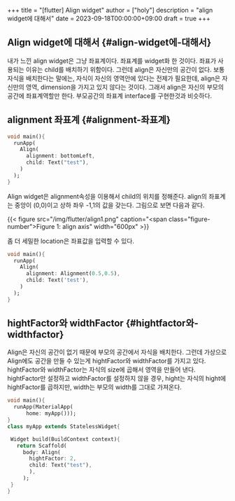 +++
title = "[flutter] Align widget"
author = ["holy"]
description = "align widget에 대해서"
date = 2023-09-18T00:00:00+09:00
draft = true
+++

## Align widget에 대해서 {#align-widget에-대해서}

내가 느낀 align widget은 그냥 좌표계이다. 좌표계를 widget화 한
것이다. 좌표가 사용되는 이유는 child를 배치하기 위함이다. 그런데
align은 자신만의 공간이 없다. 보통 자식을 배치한다는 말에는, 자식이
자신의 영역안에 있다는 전제가 필요한데, align은 자신만의 영역,
dimension을 가지고 있지 않다는 것이다. 그래서 align은 자신의 부모의
공간에 좌표계역할만 한다. 부모공간의 좌표계 interface를 구현한것과
비슷하다.


## alignment 좌표계 {#alignment-좌표계}

```dart
void main(){
  runApp(
    Align(
      alignment: bottomLeft,
      child: Text("test"),
    )
  );
}
```

Align widget은 alignment속성을 이용해서 child의 위치를
정해준다. align의 좌표계는 중앙이 (0,0)이고 상하 좌우 -1,1의 값을
갖는다. 그림으로 보면 다음과 같다.

<a id="figure--align axis"></a>

{{< figure src="/img/flutter/align1.png" caption="<span class=\"figure-number\">Figure 1: </span>align axis" width="600px" >}}

좀 더 세밀한 location은 좌표값을 입력할 수 있다.

```dart
void main(){
  runApp(
    Align(
      alignment: Alignment(0.5,0.5),
      child: Text('test'),
    )
  );
}

```


## hightFactor와 widthFactor {#hightfactor와-widthfactor}

Align은 자신의 공간이 없기 때문에 부모의 공간에서 자식을
배치한다. 그런데 가상으로 Align에도 공간을 만들 수 있는게
hightFactor와 widthFactor를 가지고 있다. hightFactor와 widthFactor는
자식의 size에 곱해서 영역을 만들어 낸다. hightFactor만 설정하고
widthFactor를 설정하지 않을 경우, hight는 자식의 hight에 hightFactor를
곱하지만, width는 부모의 width를 그대로 가져온다.

```dart
void main(){
  runApp(MaterialApp(
      home: myApp()));
}
class myApp extends StatelessWidget{

 Widget build(BuildContext context){
   return Scaffold(
     body: Align(
       hightFactor: 2,
       child: Text("test"),
       ),
     );
 }
}
```
